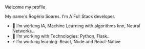 Welcome my profile

My name´s Rogério Soares. I'm A Full Stack developer.

- 🔭 I’m working IA, Machine Learning with algorithms knn, Neural Networks... 
- 🌱 I’m working with Technologies: Python, Flask..
- ⚡ I’m working learning: React, Node and React-Native
